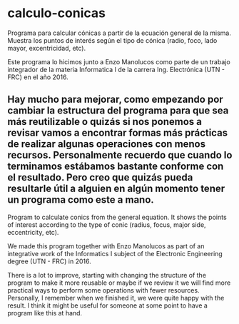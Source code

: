 # calculo-conicas
Programa para calcular cónicas a partir de la ecuación general de la misma. Muestra los puntos de interés según el tipo de cónica (radio, foco, lado mayor, excentricidad, etc).

Este programa lo hicimos junto a Enzo Manolucos como parte de un trabajo integrador de la materia Informatica I de la carrera Ing. Electrónica (UTN - FRC) en el año 2016.

Hay mucho para mejorar, como empezando por cambiar la estructura del programa para que sea más reutilizable o quizás si nos ponemos a revisar vamos a encontrar formas más prácticas de realizar algunas operaciones con menos recursos. Personalmente recuerdo que cuando lo terminamos estábamos bastante conforme con el resultado. Pero creo que quizás pueda resultarle útil a alguien en algún momento tener un programa como este a mano.
------------------------------------
Program to calculate conics from the general equation. It shows the points of interest according to the type of conic (radius, focus, major side, eccentricity, etc).

We made this program together with Enzo Manolucos as part of an integrative work of the Informatics I subject of the Electronic Engineering degree (UTN - FRC) in 2016.

There is a lot to improve, starting with changing the structure of the program to make it more reusable or maybe if we review it we will find more practical ways to perform some operations with fewer resources. Personally, I remember when we finished it, we were quite happy with the result. I think it might be useful for someone at some point to have a program like this at hand.

